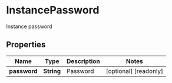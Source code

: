 

# InstancePassword

Instance password

## Properties

| Name | Type | Description | Notes |
|------------ | ------------- | ------------- | -------------|
|**password** | **String** | Password |  [optional] [readonly] |



